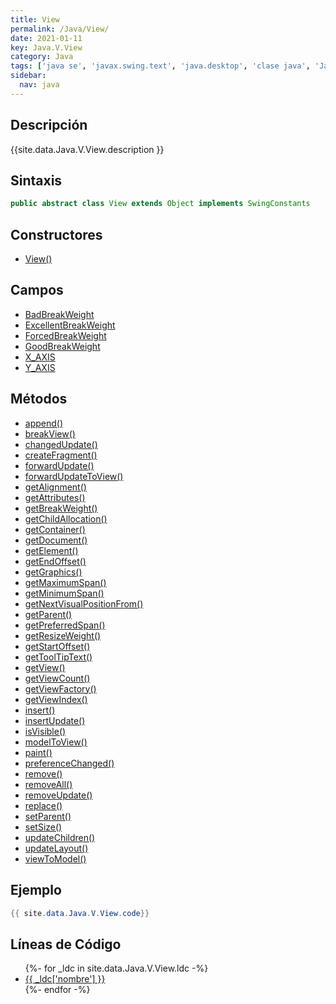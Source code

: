 ```yaml
---
title: View
permalink: /Java/View/
date: 2021-01-11
key: Java.V.View
category: Java
tags: ['java se', 'javax.swing.text', 'java.desktop', 'clase java', 'Java 1.0']
sidebar: 
  nav: java
---
```


## Descripción
{{site.data.Java.V.View.description }}

## Sintaxis
~~~java
public abstract class View extends Object implements SwingConstants
~~~

## Constructores
* [View()](/Java/View/View/)

## Campos
* [BadBreakWeight](/Java/View/BadBreakWeight)
* [ExcellentBreakWeight](/Java/View/ExcellentBreakWeight)
* [ForcedBreakWeight](/Java/View/ForcedBreakWeight)
* [GoodBreakWeight](/Java/View/GoodBreakWeight)
* [X_AXIS](/Java/View/X_AXIS)
* [Y_AXIS](/Java/View/Y_AXIS)

## Métodos
* [append()](/Java/View/append)
* [breakView()](/Java/View/breakView)
* [changedUpdate()](/Java/View/changedUpdate)
* [createFragment()](/Java/View/createFragment)
* [forwardUpdate()](/Java/View/forwardUpdate)
* [forwardUpdateToView()](/Java/View/forwardUpdateToView)
* [getAlignment()](/Java/View/getAlignment)
* [getAttributes()](/Java/View/getAttributes)
* [getBreakWeight()](/Java/View/getBreakWeight)
* [getChildAllocation()](/Java/View/getChildAllocation)
* [getContainer()](/Java/View/getContainer)
* [getDocument()](/Java/View/getDocument)
* [getElement()](/Java/View/getElement)
* [getEndOffset()](/Java/View/getEndOffset)
* [getGraphics()](/Java/View/getGraphics)
* [getMaximumSpan()](/Java/View/getMaximumSpan)
* [getMinimumSpan()](/Java/View/getMinimumSpan)
* [getNextVisualPositionFrom()](/Java/View/getNextVisualPositionFrom)
* [getParent()](/Java/View/getParent)
* [getPreferredSpan()](/Java/View/getPreferredSpan)
* [getResizeWeight()](/Java/View/getResizeWeight)
* [getStartOffset()](/Java/View/getStartOffset)
* [getToolTipText()](/Java/View/getToolTipText)
* [getView()](/Java/View/getView)
* [getViewCount()](/Java/View/getViewCount)
* [getViewFactory()](/Java/View/getViewFactory)
* [getViewIndex()](/Java/View/getViewIndex)
* [insert()](/Java/View/insert)
* [insertUpdate()](/Java/View/insertUpdate)
* [isVisible()](/Java/View/isVisible)
* [modelToView()](/Java/View/modelToView)
* [paint()](/Java/View/paint)
* [preferenceChanged()](/Java/View/preferenceChanged)
* [remove()](/Java/View/remove)
* [removeAll()](/Java/View/removeAll)
* [removeUpdate()](/Java/View/removeUpdate)
* [replace()](/Java/View/replace)
* [setParent()](/Java/View/setParent)
* [setSize()](/Java/View/setSize)
* [updateChildren()](/Java/View/updateChildren)
* [updateLayout()](/Java/View/updateLayout)
* [viewToModel()](/Java/View/viewToModel)

## Ejemplo
~~~java
{{ site.data.Java.V.View.code}}
~~~

## Líneas de Código
<ul>
{%- for _ldc in site.data.Java.V.View.ldc -%}
   <li>
       <a href="{{_ldc['url'] }}">{{ _ldc['nombre'] }}</a>
   </li>
{%- endfor -%}
</ul>
